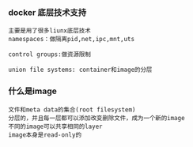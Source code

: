 ### docker 底层技术支持

```
主要是用了很多liunx底层技术
namespaces：做隔离pid,net,ipc,mnt,uts

control groups:做资源限制 

union file systems: container和image的分层
```

### 什么是image
```
文件和meta data的集合(root filesystem)
分层的，并且每一层都可以添加改变删除文件，成为一个新的image
不同的image可以共享相同的layer
image本身是read-only的
```